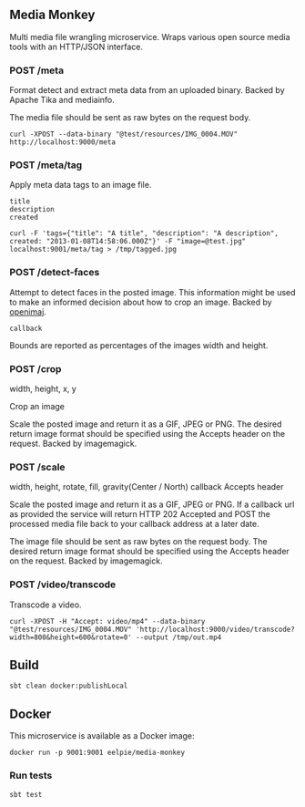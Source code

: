 ## Media Monkey

Multi media file wrangling microservice.
Wraps various open source media tools with an HTTP/JSON interface.

### POST /meta

Format detect and extract meta data from an uploaded binary.
Backed by Apache Tika and mediainfo.

The media file should be sent as raw bytes on the request body.

```
curl -XPOST --data-binary "@test/resources/IMG_0004.MOV" http://localhost:9000/meta 
```

### POST /meta/tag

Apply meta data tags to an image file.

```
title
description
created
```

```
curl -F 'tags={"title": "A title", "description": "A description", created: "2013-01-08T14:58:06.000Z"}' -F "image=@test.jpg" localhost:9001/meta/tag > /tmp/tagged.jpg
```

### POST /detect-faces

Attempt to detect faces in the posted image.
This information might be used to make an informed decision about how to crop an image.
Backed by [openimaj](https://github.com/openimaj/openimaj).

```
callback
```

Bounds are reported as percentages of the images width and height.

### POST /crop

width, height, x, y

Crop an image

Scale the posted image and return it as a GIF, JPEG or PNG.
The desired return image format should be specified using the Accepts header on the request.
Backed by imagemagick.

### POST /scale

width, height, rotate, fill, gravity(Center / North)
callback
Accepts header

Scale the posted image and return it as a GIF, JPEG or PNG.
If a callback url as provided the service will return HTTP 202 Accepted and POST the processed media file back to your callback address at a later date.

The image file should be sent as raw bytes on the request body.
The desired return image format should be specified using the Accepts header on the request.
Backed by imagemagick.

### POST /video/transcode

Transcode a video.

```
curl -XPOST -H "Accept: video/mp4" --data-binary "@test/resources/IMG_0004.MOV" 'http://localhost:9000/video/transcode?width=800&height=600&rotate=0' --output /tmp/out.mp4
```


## Build

```
sbt clean docker:publishLocal
```


## Docker

This microservice is available as a Docker image:

```
docker run -p 9001:9001 eelpie/media-monkey
```

### Run tests

```
sbt test
```
